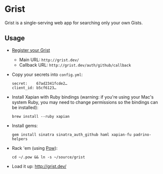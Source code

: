Grist
=====

Grist is a single-serving web app for searching only your own Gists.

Usage
-----

  * [Register your Grist](https://github.com/account/applications/new)
    * Main URL: `http://grist.dev/`
    * Callback URL: `http://grist.dev/auth/github/callback`
  * Copy your secrets into `config.yml`:

        secret:    67ad2341fcde2…
        client_id: b5cf6123…

  * Install Xapian with Ruby bindings (warning: if you're using your Mac's system Ruby, you may need to change permissions so the bindings can be installed):

        brew install --ruby xapian

  * Install gems:

        gem install sinatra sinatra_auth_github haml xapian-fu padrino-helpers

  * Rack 'em (using [Pow](http://pow.cx/)):

        cd ~/.pow && ln -s ~/source/grist

  * Load it up: <http://grist.dev/>
